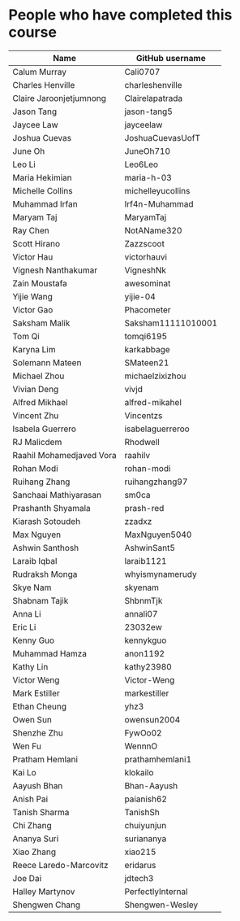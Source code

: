 # People who have completed this course
| Name                     | GitHub username  |
|--------------------------|------------------|
| Calum Murray             | Cali0707         |
| Charles Henville         | charleshenville  |
| Claire Jaroonjetjumnong  | Clairelapatrada  |
| Jason Tang               | jason-tang5      |
| Jaycee Law               | jayceelaw        |
| Joshua Cuevas            | JoshuaCuevasUofT |
| June Oh                  | JuneOh710        |
| Leo Li                   | Leo6Leo          |
| Maria Hekimian           | maria-h-03       |
| Michelle Collins         | michelleyucollins|
| Muhammad Irfan           | Irf4n-Muhammad   |
| Maryam Taj               | MaryamTaj        |
| Ray Chen                 | NotAName320      |
| Scott Hirano             | Zazzscoot        |
| Victor Hau               | victorhauvi      |
| Vignesh Nanthakumar      | VigneshNk        |
| Zain Moustafa            | awesominat       |
| Yijie Wang               | yijie-04         |
| Victor Gao               | Phacometer       |
| Saksham Malik		         |Saksham11111010001|
| Tom Qi                   | tomqi6195        |
| Karyna Lim               | karkabbage       |
| Solemann Mateen          | SMateen21        |
| Michael Zhou             | michaelzixizhou  |
| Vivian Deng              | vivjd            |
| Alfred Mikhael           | alfred-mikahel   |
| Vincent Zhu              | Vincentzs        |
| Isabela Guerrero         | isabelaguerreroo |
| RJ Malicdem              | Rhodwell         |
| Raahil Mohamedjaved Vora | raahilv          |
| Rohan Modi               | rohan-modi       |
| Ruihang Zhang            | ruihangzhang97 |
| Sanchaai Mathiyarasan    | sm0ca            |
| Prashanth Shyamala       | prash-red        |
| Kiarash Sotoudeh         | zzadxz           |
| Max Nguyen               | MaxNguyen5040    |
| Ashwin Santhosh          | AshwinSant5      |
| Laraib Iqbal             | laraib1121       |
| Rudraksh Monga           | whyismynamerudy  |
| Skye Nam                 | skyenam          |
| Shabnam Tajik            | ShbnmTjk         |
| Anna Li                  | annali07         |
| Eric Li                  | 23032ew          |
| Kenny Guo		             | kennykguo 	      |
| Muhammad Hamza           | anon1192         |
| Kathy Lin                | kathy23980       |
| Victor Weng              | Victor-Weng      |
| Mark Estiller            | markestiller     |
| Ethan Cheung             | yhz3             |
| Owen Sun                 | owensun2004      |
| Shenzhe Zhu              | FywOo02          |
| Wen Fu                   | WennnO           |
| Pratham Hemlani          | prathamhemlani1  |
| Kai Lo                   | klokailo         |
| Aayush Bhan              | Bhan-Aayush      |
| Anish Pai                | paianish62       |
| Tanish Sharma            | TanishSh         |
| Chi Zhang                | chuiyunjun       |
| Ananya Suri              | suriananya       |
| Xiao Zhang               | xiao215          |
| Reece Laredo-Marcovitz   | eridarus         |
| Joe Dai                  | jdtech3          |
| Halley Martynov          | PerfectlyInternal|
|  Shengwen Chang          | Shengwen-Wesley  |